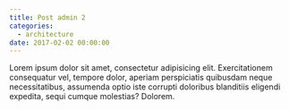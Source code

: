 ```yaml
---
title: Post admin 2
categories:
  - architecture
date: 2017-02-02 00:00:00
---
```


Lorem ipsum dolor sit amet, consectetur adipisicing elit. Exercitationem consequatur vel, tempore dolor, aperiam perspiciatis quibusdam neque necessitatibus, assumenda optio iste corrupti doloribus blanditiis eligendi expedita, sequi cumque molestias? Dolorem.